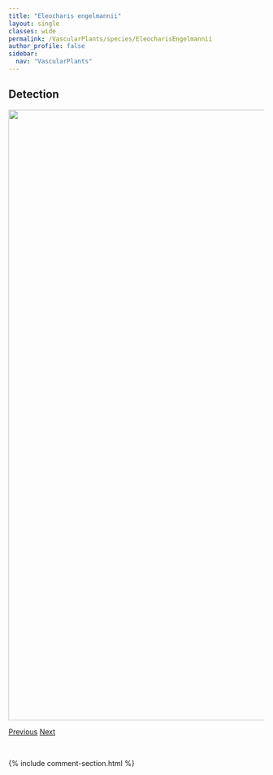 ```yaml
---
title: "Eleocharis engelmannii"
layout: single
classes: wide
permalink: /VascularPlants/species/EleocharisEngelmannii
author_profile: false
sidebar:
  nav: "VascularPlants"
---
```


<h2>Detection</h2>

<a href="https://drive.google.com/uc?export=view&id=1zAyd368mwLCc-6SlaAV3ghgFePKAJ8ka">
<img src="https://drive.google.com/uc?export=view&id=1zAyd368mwLCc-6SlaAV3ghgFePKAJ8ka" height = "1200" width = "800">
</a>


<a href="/DevelopmentWebsite/VascularPlants/species/EleocharisAcicularis" class="pagination--pager" title="Needle Spike Rush">Previous</a> <a href="/DevelopmentWebsite/VascularPlants/species/EleocharisPalustrissl" class="pagination--pager" title="Eleocharis palustris s.l.">Next</a>

<p>&nbsp;</p>

{% include comment-section.html %}
